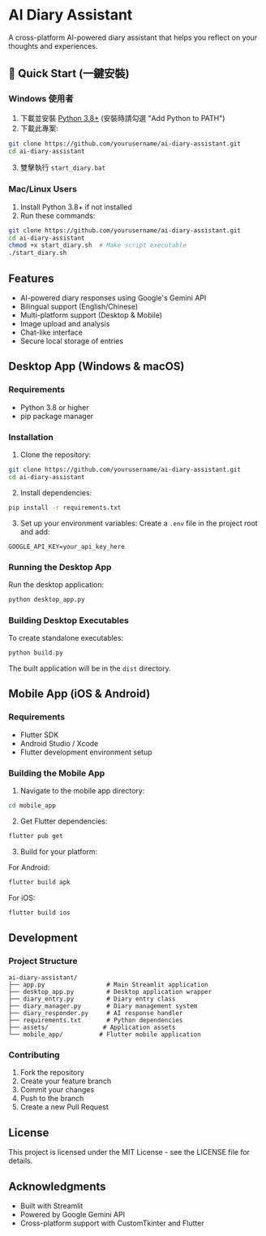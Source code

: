 # AI Diary Assistant

A cross-platform AI-powered diary assistant that helps you reflect on your thoughts and experiences.

## 🚀 Quick Start (一鍵安裝)

### Windows 使用者
1. 下載並安裝 [Python 3.8+](https://www.python.org/downloads/) (安裝時請勾選 "Add Python to PATH")
2. 下載此專案:
```bash
git clone https://github.com/yourusername/ai-diary-assistant.git
cd ai-diary-assistant
```
3. 雙擊執行 `start_diary.bat`

### Mac/Linux Users
1. Install Python 3.8+ if not installed
2. Run these commands:
```bash
git clone https://github.com/yourusername/ai-diary-assistant.git
cd ai-diary-assistant
chmod +x start_diary.sh  # Make script executable
./start_diary.sh
```


## Features

- AI-powered diary responses using Google's Gemini API
- Bilingual support (English/Chinese)
- Multi-platform support (Desktop & Mobile)
- Image upload and analysis
- Chat-like interface
- Secure local storage of entries

## Desktop App (Windows & macOS)

### Requirements

- Python 3.8 or higher
- pip package manager

### Installation

1. Clone the repository:
```bash
git clone https://github.com/yourusername/ai-diary-assistant.git
cd ai-diary-assistant
```

2. Install dependencies:
```bash
pip install -r requirements.txt
```

3. Set up your environment variables:
Create a `.env` file in the project root and add:
```
GOOGLE_API_KEY=your_api_key_here
```

### Running the Desktop App

Run the desktop application:
```bash
python desktop_app.py
```

### Building Desktop Executables

To create standalone executables:
```bash
python build.py
```

The built application will be in the `dist` directory.

## Mobile App (iOS & Android)

### Requirements

- Flutter SDK
- Android Studio / Xcode
- Flutter development environment setup

### Building the Mobile App

1. Navigate to the mobile app directory:
```bash
cd mobile_app
```

2. Get Flutter dependencies:
```bash
flutter pub get
```

3. Build for your platform:

For Android:
```bash
flutter build apk
```

For iOS:
```bash
flutter build ios
```

## Development

### Project Structure

```
ai-diary-assistant/
├── app.py                 # Main Streamlit application
├── desktop_app.py         # Desktop application wrapper
├── diary_entry.py         # Diary entry class
├── diary_manager.py       # Diary management system
├── diary_responder.py     # AI response handler
├── requirements.txt       # Python dependencies
├── assets/               # Application assets
└── mobile_app/          # Flutter mobile application
```

### Contributing

1. Fork the repository
2. Create your feature branch
3. Commit your changes
4. Push to the branch
5. Create a new Pull Request

## License

This project is licensed under the MIT License - see the LICENSE file for details.

## Acknowledgments

- Built with Streamlit
- Powered by Google Gemini API
- Cross-platform support with CustomTkinter and Flutter 

